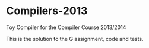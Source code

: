 Compilers-2013
==============

Toy Compiler for the Compiler Course 2013/2014

This is the solution to the G assignment, code and tests.
